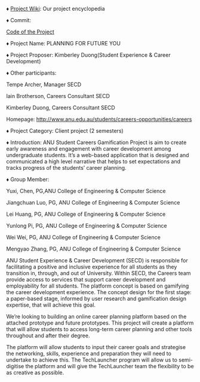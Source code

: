 ♦ [Project Wiki](https://gitlab.cecs.anu.edu.au/u6041747/FutureYou/wikis/home): Our project encyclopedia

♦ Commit: 

   

[Code of the Project ](https://gitlab.cecs.anu.edu.au/u6041747/FutureYou/tree/master) 

♦ Project Name: PLANNING FOR FUTURE YOU

♦ Project Proposer: Kimberley Duong(Student Experience & Career Development)

♦ Other participants:

  Tempe Archer, Manager SECD

  Iain Brotherson, Careers Consultant SECD

  Kimberley Duong, Careers Consultant SECD
  
  Homepage: http://www.anu.edu.au/students/careers-opportunities/careers

♦ Project Category: Client project (2 semesters)

♦ Introduction: ANU Student Careers Gamification Project is aim to create early awareness and engagement with career development among undergraduate students. It’s a web-based application that is designed and communicated a high level narrative that helps to set expectations and tracks progress of the students’ career planning.

♦ Group Member: 

  Yuxi, Chen, PG,ANU College of Engineering & Computer Science

  Jiangchuan Luo, PG, ANU College of Engineering & Computer Science

  Lei Huang, PG, ANU College of Engineering & Computer Science

  Yunlong Pi, PG, ANU College of Engineering & Computer Science

  Wei Wei, PG, ANU College of Engineering & Computer Science

  Mengyao Zhang, PG, ANU College of Engineering & Computer Science


ANU Student Experience & Career Development (SECD) is responsible for facilitating a positive and inclusive experience for all students as they transition in, through, and out of University.
Within SECD, the Careers team provide access to services that support career development and employability for all students.
The platform concept is based on gamifying the career development experience. The concept design for the first stage: a paper-based stage, informed by user research and gamification design expertise, that will achieve this goal.

We’re looking to building an online career planning platform based on the attached prototype and future prototypes. This project will create a platform that will allow students to access long-term career planning and other tools throughout and after their degree.

The platform will allow students to input their career goals and strategise the networking, skills, experience and preparation they will need to undertake to achieve this. 
The TechLauncher program will allow us to semi-digitise the platform and will give the TechLauncher team the flexibility to be as creative as possible.
